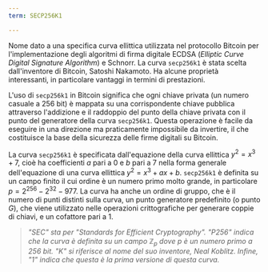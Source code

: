 ```yaml
---
term: SECP256K1

---
```

Nome dato a una specifica curva ellittica utilizzata nel protocollo Bitcoin per l'implementazione degli algoritmi di firma digitale ECDSA (*Elliptic Curve Digital Signature Algorithm*) e Schnorr. La curva `secp256k1` è stata scelta dall'inventore di Bitcoin, Satoshi Nakamoto. Ha alcune proprietà interessanti, in particolare vantaggi in termini di prestazioni.

L'uso di `secp256k1` in Bitcoin significa che ogni chiave privata (un numero casuale a 256 bit) è mappata su una corrispondente chiave pubblica attraverso l'addizione e il raddoppio del punto della chiave privata con il punto del generatore della curva `secp256k1`. Questa operazione è facile da eseguire in una direzione ma praticamente impossibile da invertire, il che costituisce la base della sicurezza delle firme digitali su Bitcoin.

La curva `secp256k1` è specificata dall'equazione della curva ellittica $y^2 = x^3 + 7$, cioè ha coefficienti $a$ pari a $0$ e $b$ pari a $7$ nella forma generale dell'equazione di una curva ellittica $y^2 = x^3 + ax + b$. `secp256k1` è definita su un campo finito il cui ordine è un numero primo molto grande, in particolare $p = 2^{256} - 2^{32} - 977$. La curva ha anche un ordine di gruppo, che è il numero di punti distinti sulla curva, un punto generatore predefinito (o punto $G$), che viene utilizzato nelle operazioni crittografiche per generare coppie di chiavi, e un cofattore pari a $1$.

> *"SEC" sta per "Standards for Efficient Cryptography". "P256" indica che la curva è definita su un campo $\mathbb{Z}_p$ dove $p$ è un numero primo a 256 bit. "K" si riferisce al nome del suo inventore, Neal Koblitz. Infine, "1" indica che questa è la prima versione di questa curva.*